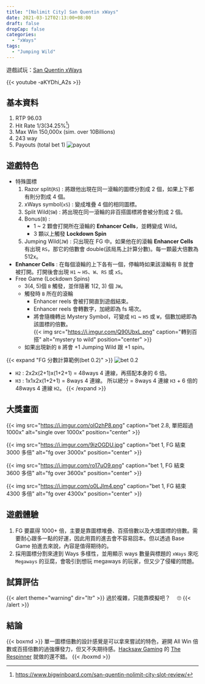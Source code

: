 ```yaml
---
title: "[Nolimit City] San Quentin xWays"
date: 2021-03-12T02:13:00+08:00
draft: false
dropCap: false
categories:
  - "xWays"
tags:
  - "Jumping Wild"
---
```


遊戲試玩：[San Quentin xWays](https://www.nolimitcity.com/games/san-quentin-xways/)

{{< youtube -aKYDhi_A2s >}}

<!--more-->

## 基本資料

1. RTP 96.03
2. Hit Rate 1/3(34.25%[^1])
3. Max Win 150,000x (sim. over 10Billions)
4. 243 way
5. Payouts (total bet 1)
   ![payout](https://i.imgur.com/Umx5d28.png)

## 遊戲特色

- 特殊圖標
  1. Razor split(`RS`) : 將跟他出現在同一滾輪的圖標分割成 2 個，如果上下都有則分割成 4 個。
  2. xWays symbol(`xS`) : 變成堆疊 4 個的相同圖標。
  3. Split Wild(`SW`) : 將出現在同一滾輪的非百搭圖標將會被分割成 2 個。
  4. Bonus(`B`) :
     - 1 ~ 2 顆會打開所在滾輪的 **Enhancer Cells**，並轉變成 Wild。
     - 3 顆以上觸發 **Lockdown Spin**
  5. Jumping Wild(`JW`) : 只出現在 FG 中。如果他在的滾輪 **Enhancer Cells** 有出現 `RS`，那它的倍數會 double(該局馬上計算分數)。每一顆最大倍數為 512x。
- **Enhancer Cells** : 在每個滾輪的上下各有一個，停輪時如果該滾輪有 B 就會被打開。打開後會出現 `H1` ~ `H5`、`W`、`RS` 或 `xS`。
- Free Game (Lockdown Spins)
  - 3(4, 5)個 `B` 觸發，並伴隨著 1(2, 3) 個 `JW`。
  - 觸發時 `B` 所在的滾輪
    - Enhancer reels 會被打開直到遊戲結束。
    - Enhancer reels 會轉數字，加總即為 fs 場次。
    - 將會隨機轉出 Mystery Symbol，可變成 `H1` ~ `H5` 或 `W`，個數加總即為該圖標的倍數。  
      {{< img src="https://i.imgur.com/Q90UbxL.png" caption="轉到百搭" alt="mystery to wild"  position="center" >}}
  - 如果出現新的 `B` 將會 +1 Jumping Wild 跟 +1 spin。

{{< expand "FG 分數計算範例(bet 0.2)" >}}
![bet 0.2](https://i.imgur.com/Xr2E5Dj.png)

- `H2` : 2x2x(2+1)x(1+2+1) = 48ways 4 連線，再搭配本身的 6 倍。
- `H3` : 1x1x2x(1+2+1) = 8ways 4 連線。
  所以總分 = 8ways 4 連線 `H3` + 6 倍的 48ways 4 連線 `H2`。
  {{< /expand >}}

## 大獎畫面

{{< img src="https://i.imgur.com/olOzhP8.png" caption="bet 2.8, 單把超過 1000x" alt="single over 1000x"  position="center" >}}

{{< img src="https://i.imgur.com/9izOGDU.jpg" caption="bet 1, FG 結束 3000 多倍" alt="fg over 3000x"  position="center" >}}

{{< img src="https://i.imgur.com/ro17uO9.png" caption="bet 1, FG 結束 3600 多倍" alt="fg over 3600x"  position="center" >}}

{{< img src="https://i.imgur.com/o0LJlm4.png" caption="bet 1, FG 結束 4300 多倍" alt="fg over 4300x"  position="center" >}}

## 遊戲體驗

1. FG 要贏得 1000+ 倍，主要是靠圖標堆疊、百搭倍數以及大獎圖標的倍數。需要耐心跟多一點的好運，因此用買的進去會不容易回本。但以透過 Base Game 拍進去來說，內容是值得期待的。
2. 採用圖標分割來達到 Ways 多樣性，並用顯示 ways 數量與標題的 `xWays` 來吃 `Megaways` 的豆腐，會吸引到想玩 megaways 的玩家，但又少了侵權的問題。

## 試算評估

{{< alert theme="warning" dir="ltr" >}}
過於複雜，只能靠模擬吧？　 🙄
{{< /alert >}}

## 結論

{{< boxmd >}}
單一圖標倍數的設計感覺是可以拿來嘗試的特色，避開 All Win 倍數或百搭倍數的過強爆發力，但又不失期待感。[Hacksaw Gaming](https://www.hacksawgaming.com/) 的 [The Respinner](https://cf-iomeu-cdn.relaxg.com/casino/launcher.html?channel=web&gameid=rlx.hacksaw.hacksaw.1058&jurisdiction=CW&lang=en_GB&moneymode=fun&partner=aventocuracao&partnerid=525) 就做的還不錯。
{{< /boxmd >}}

[^1]: https://www.bigwinboard.com/san-quentin-nolimit-city-slot-review/

